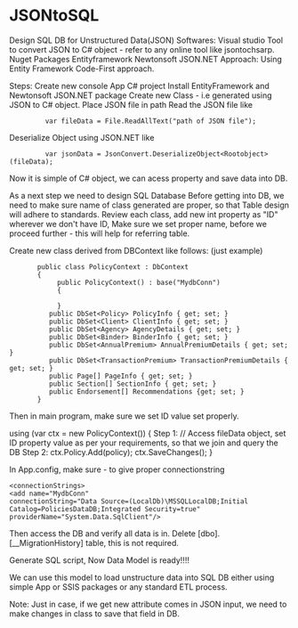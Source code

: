 # JSONtoSQL
Design SQL DB for Unstructured Data(JSON)
Softwares:
        Visual studio
        Tool to convert JSON to C# object - refer to any online tool like jsontochsarp.
        Nuget Packages
          Entityframework
          Newtonsoft JSON.NET
 Approach:
          Using Entity Framework Code-First approach.
 
 Steps:
 Create new console App C# project
 Install EntityFramework and Newtonsoft JSON.NET package
 Create new Class - i.e generated using JSON to C# object.
 Place JSON file in path
 Read the JSON file like
 
             var fileData = File.ReadAllText("path of JSON file");
             
 Deserialize Object using JSON.NET like
 
             var jsonData = JsonConvert.DeserializeObject<Rootobject>(fileData);
             
  Now it is simple of C# object, we can acess property and save data into DB.
  
  As a next step we need to design SQL Database
      Before getting into DB, we need to make sure name of class generated are proper, so that Table design will adhere to standards.
        Review each class, add new int property as "ID" wherever we don't have ID,
        Make sure we set proper name, before we proceed further - this will help for referring table.
  
  Create new class derived from DBContext like follows: (just example)
  
  
           public class PolicyContext : DbContext
           {
                public PolicyContext() : base("MydbConn")  
                {

                }
              public DbSet<Policy> PolicyInfo { get; set; }
              public DbSet<Client> ClientInfo { get; set; }
              public DbSet<Agency> AgencyDetails { get; set; }
              public DbSet<Binder> BinderInfo { get; set; }
              public DbSet<AnnualPremium> AnnualPremiumDetails { get; set; }
              public DbSet<TransactionPremium> TransactionPremiumDetails { get; set; }
              public Page[] PageInfo { get; set; }
              public Section[] SectionInfo { get; set; }
              public Endorsement[] Recommendations {get; set; }
           }
           
  
  Then in main program, make sure we set ID value set properly.
  
   using (var ctx = new PolicyContext())
            {
                  Step 1:
                    // Access fileData object, set ID property value as per your requirements, so that we join and query the DB
                  Step 2:
                       ctx.Policy.Add(policy);
                        ctx.SaveChanges();
            }
            

  In App.config, make sure - to give proper connectionstring
  
    <connectionStrings>
    <add name="MydbConn"
    connectionString="Data Source=(LocalDb)\MSSQLLocalDB;Initial Catalog=PoliciesDataDB;Integrated Security=true"
    providerName="System.Data.SqlClient"/>
  </connectionStrings>
  
  
  Then access the DB and verify all data is in.
  Delete [dbo].[__MigrationHistory] table, this is not required.
  
  Generate SQL script, Now Data Model is ready!!!!
  
  We can use this model to load unstructure data into SQL DB either using simple App or SSIS packages or any standard ETL process.
  
  
  Note:
  Just in case, if we get new attribute comes in JSON input, we need to make changes in class to save that field in DB. 

